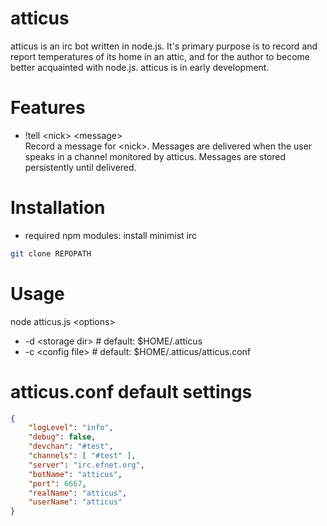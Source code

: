 atticus
====

atticus is an irc bot written in node.js. It's primary purpose is to record and report temperatures of its home in an attic, and for the author to become better acquainted with node.js. atticus is in early development.

Features
========
* !tell \<nick\> \<message\><br /> 
  Record a message for \<nick\>. Messages are delivered when the user speaks in a channel monitored by atticus. Messages are stored persistently until delivered.

Installation
==========
* required npm modules: install minimist irc

``` sh
git clone REPOPATH
```

Usage
====
node atticus.js \<options\>
* -d \<storage dir\> # default: $HOME/.atticus
* -c \<config file\> # default: $HOME/.atticus/atticus.conf

atticus.conf default settings
====
``` json
{
    "logLevel": "info",
    "debug": false,
    "devchan": "#test",
    "channels": [ "#test" ],
    "server": "irc.efnet.org",
    "botName": "atticus",
    "port": 6667,
    "realName": "atticus",
    "userName": "atticus"
}

